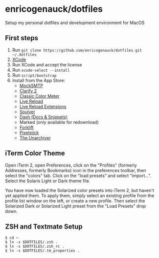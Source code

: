 # enricogenauck/dotfiles
Setup my personal dotfiles and development environment for MacOS

## First steps
1. Run ```git clone https://github.com/enricogenauck/dotfiles.git ~/.dotfiles```
1. [XCode](https://itunes.apple.com/de/app/xcode/id497799835?mt=12&uo=4)
1. Run XCode and accept the license
1. Run ```xcode-select --install```
1. Run ```script/bootstrap```
1. Install from the App Store:
    - [MockSMTP](https://itunes.apple.com/de/app/mocksmtp/id423535515?mt=12&uo=4)
    - [Clarify 2](https://itunes.apple.com/de/app/clarify-2/id867687197?mt=12&uo=4)
    - [Classic Color Meter](https://itunes.apple.com/de/app/classic-color-meter/id451640037?mt=12&uo=4)
    - [Live Reload](https://itunes.apple.com/de/app/livereload/id482898991?mt=12&uo=4)
    - [Live Reload Extensions](http://help.livereload.com/kb/general-use/browser-extensions)
    - [Soulver](https://itunes.apple.com/de/app/soulver/id413965349?mt=12&uo=4)
    - [Dash (Docs & Snippets)](https://itunes.apple.com/de/app/dash-docs-snippets/id458034879?mt=12&uo=4)
    - Marked (only available for redownload)
    - [Forklift](https://itunes.apple.com/de/app/forklift-file-manager-ftp/id412448059?mt=12&uo=4)
    - [Pixelstick](https://itunes.apple.com/de/app/pixelstick/id415158530?mt=12&uo=4)
    - [The Unarchiver](https://itunes.apple.com/de/app/the-unarchiver/id425424353?mt=12&uo=4)

## iTerm Color Theme
Open iTerm 2, open Preferences, click on the "Profiles" (formerly Addresses, formerly Bookmarks) icon in the preferences toolbar, then select the "colors" tab. Click on the "load presets" and select "import...". Select the Solaris Light or Dark theme file.

You have now loaded the Solarized color presets into iTerm 2, but haven't yet applied them. To apply them, simply select an existing profile from the profile list window on the left, or create a new profile. Then select the Solarized Dark or Solarized Light preset from the "Load Presets" drop down.

## ZSH and Textmate Setup
    $ cd ~
    $ ln -s $DOTFILES/.zsh .
    $ ln -s $DOTFILES/.zsh_rc .
    $ ln -s $DOTFILES/.tm_properties .
